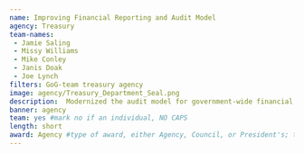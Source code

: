 ```yaml
---
name: Improving Financial Reporting and Audit Model       
agency: Treasury
team-names:
 - Jamie Saling
 - Missy Williams
 - Mike Conley
 - Janis Doak
 - Joe Lynch
filters: GoG-team treasury agency
image: agency/Treasury_Department_Seal.png
description:  Modernized the audit model for government-wide financial data, improving financial reporting and transparency. Their work improves data quality and better positions the federal government to use financial data as a strategic asset.
banner: agency
team: yes #mark no if an individual, NO CAPS
length: short
award: Agency #type of award, either Agency, Council, or President's; this is case sensitive so make sure to match the options listed exactly. This section generates the format of the card
---
```

